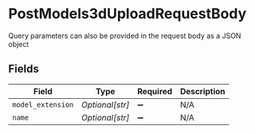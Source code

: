 # PostModels3dUploadRequestBody

Query parameters can also be provided in the request body as a JSON object


## Fields

| Field              | Type               | Required           | Description        |
| ------------------ | ------------------ | ------------------ | ------------------ |
| `model_extension`  | *Optional[str]*    | :heavy_minus_sign: | N/A                |
| `name`             | *Optional[str]*    | :heavy_minus_sign: | N/A                |